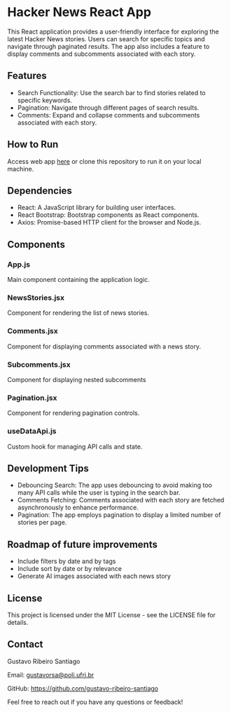 # Hacker News React App
This React application provides a user-friendly interface for exploring the latest Hacker News stories. Users can search for specific topics and navigate through paginated results. The app also includes a feature to display comments and subcomments associated with each story.

## Features
- Search Functionality: Use the search bar to find stories related to specific keywords.
- Pagination: Navigate through different pages of search results.
- Comments: Expand and collapse comments and subcomments associated with each story.

## How to Run

Access web app [here](https://gustavo-ribeiro-santiago.github.io/hacker-news-stories/) or clone this repository to run it on your local machine.

## Dependencies
- React: A JavaScript library for building user interfaces.
- React Bootstrap: Bootstrap components as React components.
- Axios: Promise-based HTTP client for the browser and Node.js.

## Components
### App.js
Main component containing the application logic.

### NewsStories.jsx
Component for rendering the list of news stories.

### Comments.jsx
Component for displaying comments associated with a news story.

### Subcomments.jsx
Component for displaying nested subcomments

### Pagination.jsx
Component for rendering pagination controls.

### useDataApi.js
Custom hook for managing API calls and state.

## Development Tips
- Debouncing Search: The app uses debouncing to avoid making too many API calls while the user is typing in the search bar.
- Comments Fetching: Comments associated with each story are fetched asynchronously to enhance performance.
- Pagination: The app employs pagination to display a limited number of stories per page.

## Roadmap of future improvements

- Include filters by date and by tags
- Include sort by date or by relevance
- Generate AI images associated with each news story

## License

This project is licensed under the MIT License - see the LICENSE file for details.

## Contact
Gustavo Ribeiro Santiago

Email: gustavorsa@poli.ufrj.br

GitHub: https://github.com/gustavo-ribeiro-santiago

Feel free to reach out if you have any questions or feedback!